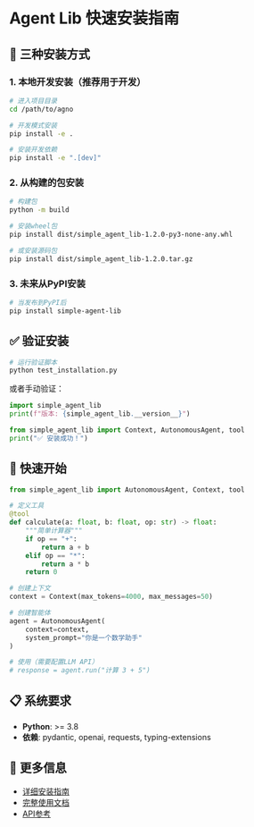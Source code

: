 # Agent Lib 快速安装指南

## 🚀 三种安装方式

### 1. 本地开发安装（推荐用于开发）

```bash
# 进入项目目录
cd /path/to/agno

# 开发模式安装
pip install -e .

# 安装开发依赖
pip install -e ".[dev]"
```

### 2. 从构建的包安装

```bash
# 构建包
python -m build

# 安装wheel包
pip install dist/simple_agent_lib-1.2.0-py3-none-any.whl

# 或安装源码包
pip install dist/simple_agent_lib-1.2.0.tar.gz
```

### 3. 未来从PyPI安装

```bash
# 当发布到PyPI后
pip install simple-agent-lib
```

## ✅ 验证安装

```bash
# 运行验证脚本
python test_installation.py
```

或者手动验证：

```python
import simple_agent_lib
print(f"版本: {simple_agent_lib.__version__}")

from simple_agent_lib import Context, AutonomousAgent, tool
print("✅ 安装成功！")
```

## 🎯 快速开始

```python
from simple_agent_lib import AutonomousAgent, Context, tool

# 定义工具
@tool
def calculate(a: float, b: float, op: str) -> float:
    """简单计算器"""
    if op == "+":
        return a + b
    elif op == "*":
        return a * b
    return 0

# 创建上下文
context = Context(max_tokens=4000, max_messages=50)

# 创建智能体
agent = AutonomousAgent(
    context=context,
    system_prompt="你是一个数学助手"
)

# 使用（需要配置LLM API）
# response = agent.run("计算 3 + 5")
```

## 📋 系统要求

- **Python**: >= 3.8
- **依赖**: pydantic, openai, requests, typing-extensions

## 🔗 更多信息

- [详细安装指南](INSTALL_GUIDE.md)
- [完整使用文档](CONTEXT_MEMORY_GUIDE.md)
- [API参考](README.md) 